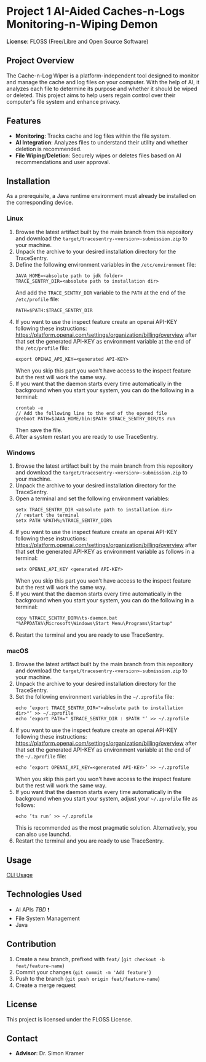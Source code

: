 # Project 1 AI-Aided Caches-n-Logs Monitoring-n-Wiping Demon

**License**: FLOSS (Free/Libre and Open Source Software)

## Project Overview

The Cache-n-Log Wiper is a platform-independent tool designed to monitor and manage the cache and log files on your
computer. With the help of AI, it analyzes each file to determine its purpose and whether it should be wiped or deleted.
This project aims to help users regain control over their computer's file system and enhance privacy.

## Features

- **Monitoring**: Tracks cache and log files within the file system.
- **AI Integration**: Analyzes files to understand their utility and whether deletion is recommended.
- **File Wiping/Deletion**: Securely wipes or deletes files based on AI recommendations and user approval.

## Installation

As a prerequisite, a Java runtime environment must already be installed on the corresponding device.

### Linux

1. Browse the latest artifact built by the main branch from this repository and download
   the `target/tracesentry-<version>-submission.zip` to your machine.
2. Unpack the archive to your desired installation directory for the TraceSentry.
3. Define the following environment variables in the `/etc/environment` file:
    ```
   JAVA_HOME=<absolute path to jdk folder>
   TRACE_SENTRY_DIR=<absolute path to installation dir>
   ```
   And add the `TRACE_SENTRY_DIR` variable to the `PATH` at the end of the `/etc/profile` file:
   ```
   PATH=$PATH:$TRACE_SENTRY_DIR
   ```
4. If you want to use the inspect feature create an openai API-KEY following these
   instructions: https://platform.openai.com/settings/organization/billing/overview
   after that set the generated API-KEY as environment variable at the end of the `/etc/profile` file:
    ```
    export OPENAI_API_KEY=<generated API-KEY>
    ```
   When you skip this part you won't have access to the inspect feature but the rest will work the same way.
5. If you want that the daemon starts every time automatically in the background when you start your system,
   you can do the following in a terminal:
    ```
   crontab -e
   // Add the following line to the end of the opened file
   @reboot PATH=$JAVA_HOME/bin:$PATH $TRACE_SENTRY_DIR/ts run
    ```
   Then save the file.
6. After a system restart you are ready to use TraceSentry.

### Windows

1. Browse the latest artifact built by the main branch from this repository and download
   the `target/tracesentry-<version>-submission.zip` to your machine.
2. Unpack the archive to your desired installation directory for the TraceSentry.
3. Open a terminal and set the following environment variables:
    ```
   setx TRACE_SENTRY_DIR <absolute path to installation dir>
   // restart the terminal
   setx PATH %PATH%;%TRACE_SENTRY_DIR%
   ```
4. If you want to use the inspect feature create an openai API-KEY following these
   instructions: https://platform.openai.com/settings/organization/billing/overview
   after that set the generated API-KEY as environment variable as follows in a terminal:
    ```
    setx OPENAI_API_KEY <generated API-KEY>
    ```
   When you skip this part you won't have access to the inspect feature but the rest will work the same way.
5. If you want that the daemon starts every time automatically in the background when you start your system,
   you can do the following in a terminal:
   ```
   copy %TRACE_SENTRY_DIR%\ts-daemon.bat "%APPDATA%\Microsoft\Windows\Start Menu\Programs\Startup"
   ```
6. Restart the terminal and you are ready to use TraceSentry.

### macOS

1. Browse the latest artifact built by the main branch from this repository and download
   the `target/tracesentry-<version>-submission.zip` to your machine.
2. Unpack the archive to your desired installation directory for the TraceSentry.
3. Set the following environment variables in the `~/.zprofile` file:
    ```
   echo ’export TRACE_SENTRY_DIR="<absolute path to installation dir>"’ >> ~/.zprofile
   echo ’export PATH=" $TRACE_SENTRY_DIR : $PATH "’ >> ~/.zprofile
   ```
4. If you want to use the inspect feature create an openai API-KEY following these
   instructions: https://platform.openai.com/settings/organization/billing/overview
   after that set the generated API-KEY as environment variable at the end of the `~/.zprofile` file:
    ```
    echo ’export OPENAI_API_KEY=<generated API-KEY>’ >> ~/.zprofile
    ```
   When you skip this part you won't have access to the inspect feature but the rest will work the same way.
5. If you want that the daemon starts every time automatically in the background when you start your system,
   adjust your `~/.zprofile` file as follows:
   ```
   echo ’ts run’ >> ~/.zprofile
   ```
   This is recommended as the most pragmatic solution. Alternatively, you can also use launchd.
6. Restart the terminal and you are ready to use TraceSentry.

## Usage

[CLI Usage](./docs/cli.md)

## Technologies Used

- AI APIs _TBD_ ❗
- File System Management
- Java

## Contribution

1. Create a new branch, prefixed with `feat/` (`git checkout -b feat/feature-name`)
2. Commit your changes (`git commit -m 'Add feature'`)
3. Push to the branch (`git push origin feat/feature-name`)
4. Create a merge request

## License

This project is licensed under the FLOSS License.

## Contact

- **Advisor**: Dr. Simon Kramer
